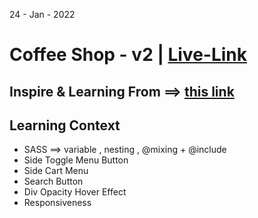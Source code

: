 24 - Jan - 2022 

# Coffee Shop - v2 | [Live-Link](https://taiseen.github.io/repo-name)

## Inspire & Learning From ==> [this link](https://youtu.be/TVFu4-Kd4oM)

## Learning Context
- SASS ==> variable , nesting , @mixing + @include 
- Side Toggle Menu Button 
- Side Cart Menu 
- Search Button 
- Div Opacity Hover Effect 
- Responsiveness
